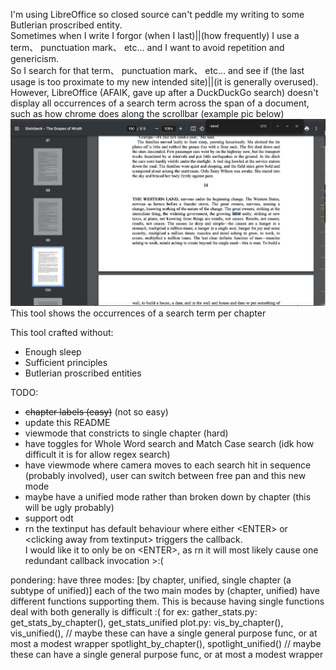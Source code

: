 I'm using LibreOffice so closed source can't peddle my writing to some Butlerian proscribed entity.  
Sometimes when I write I forgor (when I last)||(how frequently) I use a term、 punctuation mark、 etc... and I want to avoid repetition and genericism.  
So I search for that term、 punctuation mark、 etc... and see if (the last usage is too proximate to my new intended site)||(it is generally overused).
However, LibreOffice (AFAIK, gave up after a DuckDuckGo search) doesn't display all occurrences of a search term across the span of a document, such as how chrome does along the scrollbar (example pic below)
![screenshot of chrome highlighting all occurrences of a search token (labor, very based 😎👍) along the scrollbar](img/Chrome_example.png "Reference impl")
This tool shows the occurrences of a search term per chapter

This tool crafted without:
- Enough sleep
- Sufficient principles
- Butlerian proscribed entities

TODO:
- ~~chapter labels (easy)~~ (not so easy)
- update this README
- viewmode that constricts to single chapter (hard)
- have toggles for Whole Word search and Match Case search (idk how difficult it is for allow regex search)
- have viewmode where camera moves to each search hit in sequence (probably involved), user can switch between free pan and this new mode
- maybe have a unified mode rather than broken down by chapter (this will be ugly probably)
- support odt
- rn the textinput has default behaviour where either \<ENTER\> or \<clicking away from textinput\> triggers the callback. <br>  I would like it to only be on \<ENTER\>, as rn it will most likely cause one redundant callback invocation >:(

pondering:
have three modes: [by chapter, unified, single chapter (a subtype of unified)]
each of the two main modes by (chapter, unified) have different functions supporting them.
This is because having single functions deal with both generally is difficult :(
for ex: gather_stats.py: get_stats_by_chapter(), get_stats_unified
        plot.py:         vis_by_chapter(), vis_unified(),   // maybe these can have a single general purpose func, or at most a modest wrapper
                         spotlight_by_chapter(), spotlight_unified() // maybe these can have a single general purpose func, or at most a modest wrapper
